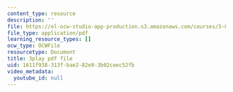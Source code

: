 ```yaml
---
content_type: resource
description: ''
file: https://ol-ocw-studio-app-production.s3.amazonaws.com/courses/3-091-introduction-to-solid-state-chemistry-fall-2018/1611f938313fbae282e93b02ceec52fb_S1kqa_qGmHs.pdf
file_type: application/pdf
learning_resource_types: []
ocw_type: OCWFile
resourcetype: Document
title: 3play pdf file
uid: 1611f938-313f-bae2-82e9-3b02ceec52fb
video_metadata:
  youtube_id: null
---
```

